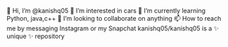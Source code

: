 👋 Hi, I’m @kanishq05
👀 I’m interested in cars
🌱 I’m currently learning Python, java,c++
💞️ I’m looking to collaborate on anything
📫 How to reach me by messaging Instagram or my Snapchat
kanishq05/kanishq05 is a ✨ unique ✨ repository
